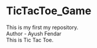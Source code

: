 # TicTacToe_Game
This is my first my repository.
<br>
Author - Ayush Fendar 
<br>
This is Tic Tac Toe.
